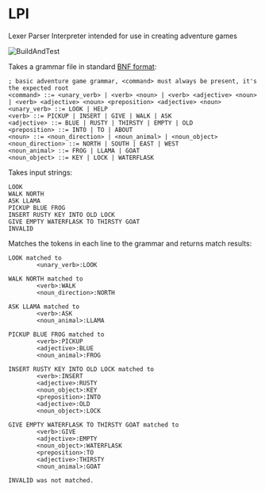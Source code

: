 # LPI
Lexer Parser Interpreter intended for use in creating adventure games

![BuildAndTest](https://github.com/kingdiesel/LPI/workflows/BuildAndTest/badge.svg)

Takes a grammar file in standard [BNF format](https://en.wikipedia.org/wiki/Backus%E2%80%93Naur_form):
```
; basic adventure game grammar, <command> must always be present, it's the expected root
<command> ::= <unary_verb> | <verb> <noun> | <verb> <adjective> <noun> | <verb> <adjective> <noun> <preposition> <adjective> <noun>
<unary_verb> ::= LOOK | HELP
<verb> ::= PICKUP | INSERT | GIVE | WALK | ASK
<adjective> ::= BLUE | RUSTY | THIRSTY | EMPTY | OLD
<preposition> ::= INTO | TO | ABOUT
<noun> ::= <noun_direction> | <noun_animal> | <noun_object>
<noun_direction> ::= NORTH | SOUTH | EAST | WEST
<noun_animal> ::= FROG | LLAMA | GOAT
<noun_object> ::= KEY | LOCK | WATERFLASK
```

Takes input strings:
```
LOOK
WALK NORTH
ASK LLAMA
PICKUP BLUE FROG
INSERT RUSTY KEY INTO OLD LOCK
GIVE EMPTY WATERFLASK TO THIRSTY GOAT
INVALID
```

Matches the tokens in each line to the grammar and returns match results:
```
LOOK matched to
        <unary_verb>:LOOK

WALK NORTH matched to
        <verb>:WALK
        <noun_direction>:NORTH

ASK LLAMA matched to
        <verb>:ASK
        <noun_animal>:LLAMA

PICKUP BLUE FROG matched to
        <verb>:PICKUP
        <adjective>:BLUE
        <noun_animal>:FROG

INSERT RUSTY KEY INTO OLD LOCK matched to
        <verb>:INSERT
        <adjective>:RUSTY
        <noun_object>:KEY
        <preposition>:INTO
        <adjective>:OLD
        <noun_object>:LOCK

GIVE EMPTY WATERFLASK TO THIRSTY GOAT matched to
        <verb>:GIVE
        <adjective>:EMPTY
        <noun_object>:WATERFLASK
        <preposition>:TO
        <adjective>:THIRSTY
        <noun_animal>:GOAT

INVALID was not matched.
```

